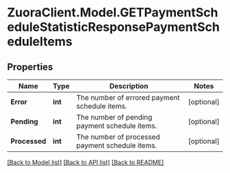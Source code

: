 # ZuoraClient.Model.GETPaymentScheduleStatisticResponsePaymentScheduleItems

## Properties

Name | Type | Description | Notes
------------ | ------------- | ------------- | -------------
**Error** | **int** | The number of errored payment schedule items.                | [optional] 
**Pending** | **int** | The number of pending payment schedule items.  | [optional] 
**Processed** | **int** | The number of processed payment schedule items.   | [optional] 

[[Back to Model list]](../README.md#documentation-for-models) [[Back to API list]](../README.md#documentation-for-api-endpoints) [[Back to README]](../README.md)

